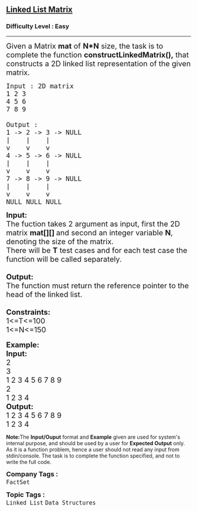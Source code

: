 <h2><a href="https://practice.geeksforgeeks.org/problems/linked-list-matrix/1?page=2&difficulty[]=0&category[]=Linked%20List&sortBy=submissions">Linked List Matrix</a></h2><h3>Difficulty Level : Easy</h3><hr><div class="problems_problem_content__Xm_eO"><p><span style="font-size:20px">Given a Matrix <strong>mat</strong>&nbsp;of <strong>N*N</strong>&nbsp;size, the task is to complete the function <strong>constructLinkedMatrix(),</strong> that constructs a 2D linked list representation of the given matrix.</span></p>

<pre><span style="font-size:18px">Input : 2D matrix 
1 2 3
4 5 6
7 8 9

Output :
1 -&gt; 2 -&gt; 3 -&gt; NULL
|    |    |
v    v    v
4 -&gt; 5 -&gt; 6 -&gt; NULL
|    |    |
v    v    v
7 -&gt; 8 -&gt; 9 -&gt; NULL
|    |    |
v    v    v
NULL NULL NULL</span></pre>

<p><span style="font-size:20px"><strong>Input:</strong><br>
The fuction takes 2 argument as input, first the 2D matrix <strong>mat[][] </strong>and second an integer variable <strong>N</strong>, denoting the size of the matrix.<br>
There will be <strong>T</strong> test cases and for each test case the function will be called separately.<br>
<br>
<strong>Output:</strong><br>
The function must return the reference pointer&nbsp;to the head of the linked list.<br>
<br>
<strong>Constraints:</strong><br>
1&lt;=T&lt;=100<br>
1&lt;=N&lt;=150</span><br>
<br>
<strong><span style="font-size:20px">Example:<br>
Input:</span></strong><br>
<span style="font-size:20px">2<br>
3<br>
1 2 3 4 5 6 7 8 9<br>
2<br>
1 2 3 4</span><br>
<strong><span style="font-size:20px">Output:</span></strong><br>
<span style="font-size:20px">1 2 3 4 5 6 7 8 9<br>
1 2 3 4</span></p>

<p><strong>Note:</strong>The <strong>Input/Ouput</strong> format and <strong>Example</strong> given are used for system's internal purpose, and should be used by a user for <strong>Expected Output</strong> only. As it is a function problem, hence a user should not read any input from stdin/console. The task is to complete the function specified, and not to write the full code.</p>
</div><p><span style=font-size:18px><strong>Company Tags : </strong><br><code>FactSet</code>&nbsp;<br><p><span style=font-size:18px><strong>Topic Tags : </strong><br><code>Linked List</code>&nbsp;<code>Data Structures</code>&nbsp;